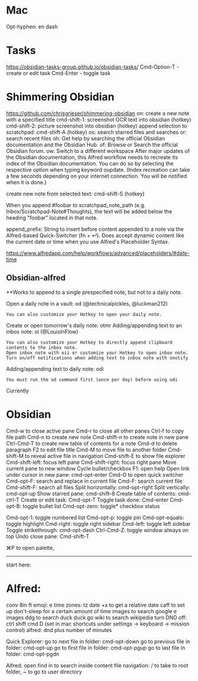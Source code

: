 # Mac
Opt-hyphen: en dash


# Tasks
https://obsidian-tasks-group.github.io/obsidian-tasks/
Cmd-Option-T - create or edit task
Cmd-Enter - toggle task


# Shimmering Obsidian
https://github.com/chrisgrieser/shimmering-obsidian
on: create a new note with a specified title
cmd-shift-1: screenshot OCR text into obsidian (hotkey)
cmd-shift-2: picture screenshot into obsidian (hotkey)
append selection to scratchpad: cmd-shift-A (hotkey)
os: search starred files and searches
or: search recent files
oh: Get help by searching the official Obsidian documentation and the Obsidian Hub.
of: Browse or Search the official Obsidian forum.
ow: Switch to a different workspace
After major updates of the Obsidian documentation, this Alfred workflow needs to recreate its index of the Obsidian documentation. You can do so by selecting the respective option when typing keyword oupdate. (Index recreation can take a few seconds depending on your internet connection. You will be notified when it is done.)


create new note from selected text: cmd-shift-S (hotkey)

When you append #foobar to scratchpad_note_path (e.g. Inbox/Scratchpad-Note#Thoughts), the text will be added below the heading "foobar" located in that note.

append_prefix: String to insert before content appended to a note via the Alfred-based Quick-Switcher (fn + ↵). Does accept dynamic content like the current date or time when you use Alfred's Placeholder Syntax.



https://www.alfredapp.com/help/workflows/advanced/placeholders/#date-time


## Obsidian-alfred
**Works to append to a single prespecified note, but not to a daily note. 

Open a daily note in a vault: od (@technicalpickles, @luckman212)

    You can also customize your Hotkey to open your daily note.

Create or open tomorrow's daily note: otmr
Adding/appending text to an inbox note: oi (@LouisInFlow)

    You can also customize your Hotkey to directly append clipboard contents to the inbox note.
    Open inbox note with oii or customize your Hotkey to open inbox note.
    Turn on/off notifications when adding text to inbox note with onotify

Adding/appending text to daily note: odi

    You must run the od command first (once per day) before using odi


Currently 


# Obsidian
Cmd-w to close active pane
Cmd-r to close all other panes
Ctrl-f to copy file path
Cmd-n to create new note
Cmd-shift-n to create note in new pane
Ctrl-Cmd-T to create new table of contents for a note
Cmd-d to delete paragraph
F2 to edit file title
Cmd-M to move file to another folder
Cmd-shift-M to reveal active file in navigation
Cmd-shift-E to show file explorer
Cmd-shift-left: focus left pane
Cmd-shift-right: focus right pane
Move current pane to new window
Cycle bullet/checkbox
F1: open help
Open link under cursor in new pane: cmd-opt-enter
Cmd-O to open quick switcher
Cmd-opt-F: search and replace in current file
Cmd-F: search current file
Cmd-shift-F: search all files
Split horizontally: cmd-opt-right
Split vertically: cmd-opt-up
Show starred pane: cmd-shift-8
Create table of contents: cmd-ctrl-T
Create or edit task: Cmd-opt-T
Toggle task done: Cmd-enter
Cmd-opt-B: toggle bullet list
Cmd-opt-zero: toggle* checkbox status

Cmd-opt-1: toggle numbered list
Cmd-opt-p: toggle pin
Cmd-opt-equals: toggle highlight
Cmd-right: toggle right sidebar
Cmd-left: toggle left sidebar
Toggle strikethrough: cmd-opt-dash
Ctrl-Cmd-Z: toggle window always on top
Undo close pane: Cmd-shift-T

⌘P   to open palette, 


-------
start here: 

# Alfred:
conv 8in ft
emoji: e 
time zones: tz
date +x to get a relative date
caff to set up don't-sleep for a certain amount of time
images to search google e images
ddg to search duck duck go
wiki to search wikipedia
turn DND off: ctrl shift cmd D (set in mac shortcuts under settings -> keyboard -> mission control)
alfred: dnd plus number of minutes

Quick Explorer:
go to next file in folder: cmd-opt-down
go to previous file in folder: cmd-opt-up
go to first file in folder: cmd-opt-pgup
go to last file in folder: cmd-opt-pgdn

Alfred:
open
find
in to search inside content
file navigation: / to take to root folder, ~ to go to user directory

